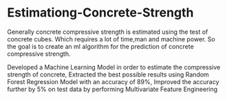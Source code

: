 # Estimationg-Concrete-Strength
Generally concrete  compressive strength is estimated using the test of concrete cubes. Which requires a lot of time,man and machine power. So the goal is to create an ml algorithm for the prediction of concrete compressive strength.

Developed a Machine Learning Model in order to estimate the compressive strength of concrete, Extracted the best possible results using Random Forest Regression Model with an accuracy of 89%, Improved the accuracy further by 5% on test data by performing Multivariate Feature Engineering
